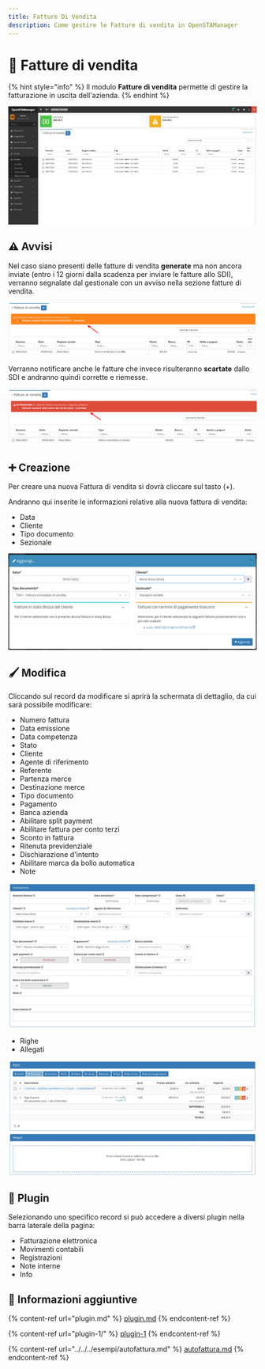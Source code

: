 ```yaml
---
title: Fatture Di Vendita
description: Come gestire le Fatture di vendita in OpenSTAManager
---
```


# 📃 Fatture di vendita

{% hint style="info" %}
Il modulo **Fatture di vendita** permette di gestire la fatturazione in uscita dell'azienda.
{% endhint %}

![](<../../../.gitbook/assets/immagine (42).png>)

## ⚠️ Avvisi

Nel caso siano presenti delle fatture di vendita **generate** ma non ancora inviate (entro i 12 giorni dalla scadenza per inviare le fatture allo SDI), verranno segnalate dal gestionale con un avviso nella sezione fatture di vendita.

![](<../../../.gitbook/assets/immagine (55) (1) (1).png>)

Verranno notificare anche le fatture che invece risulteranno **scartate** dallo SDI e andranno quindi corrette e riemesse.

![](<../../../.gitbook/assets/immagine (43).png>)

## ➕ Creazione

Per creare una nuova Fattura di vendita si dovrà cliccare sul tasto (+).

Andranno qui inserite le informazioni relative alla nuova fattura di vendita:

* Data
* Cliente
* Tipo documento
* Sezionale

![](<../../../.gitbook/assets/immagine (59).png>)

## 🖌️ Modifica

Cliccando sul record da modificare si aprirà la schermata di dettaglio, da cui sarà possibile modificare:

* Numero fattura
* Data emissione
* Data competenza
* Stato
* Cliente
* Agente di riferimento
* Referente
* Partenza merce
* Destinazione merce
* Tipo documento
* Pagamento
* Banca azienda
* Abilitare split payment
* Abilitare fattura per conto terzi
* Sconto in fattura
* Ritenuta previdenziale
* Dischiarazione d'intento
* Abilitare marca da bollo automatica
* Note

![](<../../../.gitbook/assets/immagine (72).png>)

* Righe
* Allegati

![](<../../../.gitbook/assets/immagine (13) (1).png>)

## 🔧 Plugin

Selezionando uno specifico record si può accedere a diversi plugin nella barra laterale della pagina:

* Fatturazione elettronica
* Movimenti contabili
* Registrazioni
* Note interne
* Info

## 🔽 Informazioni aggiuntive

{% content-ref url="plugin.md" %}
[plugin.md](plugin.md)
{% endcontent-ref %}

{% content-ref url="plugin-1/" %}
[plugin-1](plugin-1/)
{% endcontent-ref %}

{% content-ref url="../../../esempi/autofattura.md" %}
[autofattura.md](../../../esempi/autofattura.md)
{% endcontent-ref %}
